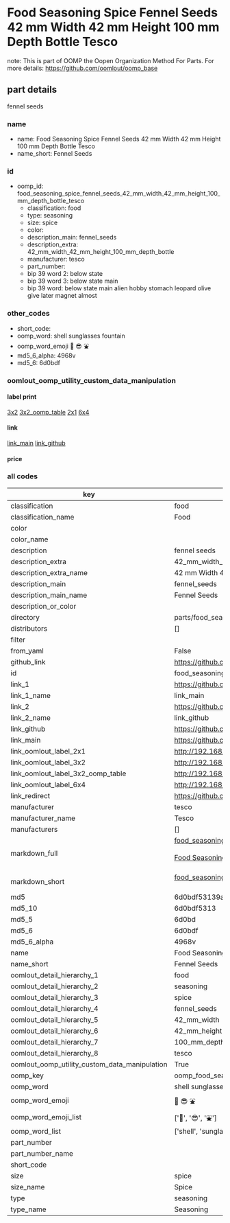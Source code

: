 # Food Seasoning Spice Fennel Seeds 42 mm Width 42 mm Height 100 mm Depth Bottle Tesco  

note: This is part of OOMP the Oopen Organization Method For Parts. For more details: https://github.com/oomlout/oomp_base

##  part details
  



fennel seeds



### name
* name: Food Seasoning Spice Fennel Seeds 42 mm Width 42 mm Height 100 mm Depth Bottle Tesco
* name_short: Fennel Seeds
### id
* oomp_id: food_seasoning_spice_fennel_seeds_42_mm_width_42_mm_height_100_mm_depth_bottle_tesco
  * classification: food
  * type: seasoning
  * size: spice
  * color: 
  * description_main: fennel_seeds
  * description_extra: 42_mm_width_42_mm_height_100_mm_depth_bottle
  * manufacturer: tesco
  * part_number: 
  * bip 39 word 2: below state
  * bip 39 word 3: below state main
  * bip 39 word: below state main alien hobby stomach leopard olive give later magnet almost

### other_codes
* short_code: 
* oomp_word: shell sunglasses fountain
* oomp_word_emoji :shell: :sunglasses: :fountain:
* md5_6_alpha: 4968v
* md5_6: 6d0bdf






### oomlout_oomp_utility_custom_data_manipulation
#### label print
[3x2](http://192.168.1.245:1112/?label=oomp%204968v)
[3x2_oomp_table](http://192.168.1.108:1112/?label=oomp%204968v)
[2x1](http://192.168.1.242:1112/?label=oomp%204968v)
[6x4](http://192.168.1.55:1112/?label=oomp%204968v)    

#### link

[link_main](https://github.com/oomlout/oomlout_oomp_version_1_messy/tree/main/parts/food_seasoning_spice_fennel_seeds_42_mm_width_42_mm_height_100_mm_depth_bottle_tesco) [link_github](https://github.com/oomlout/oomlout_oomp_version_1_messy/tree/main/parts/food_seasoning_spice_fennel_seeds_42_mm_width_42_mm_height_100_mm_depth_bottle_tesco)                             

#### price







### all codes 
| key | value |  
| --- | --- |  
| classification | food |  
| classification_name | Food |  
| color |  |  
| color_name |  |  
| description | fennel seeds |  
| description_extra | 42_mm_width_42_mm_height_100_mm_depth_bottle |  
| description_extra_name | 42 mm Width 42 mm Height 100 mm Depth Bottle |  
| description_main | fennel_seeds |  
| description_main_name | Fennel Seeds |  
| description_or_color |   |  
| directory | parts/food_seasoning_spice_fennel_seeds_42_mm_width_42_mm_height_100_mm_depth_bottle_tesco |  
| distributors | [] |  
| filter |  |  
| from_yaml | False |  
| github_link | https://github.com/oomlout/oomlout_oomp_part_src/tree/main/parts/food_seasoning_spice_fennel_seeds_42_mm_width_42_mm_height_100_mm_depth_bottle_tesco |  
| id | food_seasoning_spice_fennel_seeds_42_mm_width_42_mm_height_100_mm_depth_bottle_tesco |  
| link_1 | https://github.com/oomlout/oomlout_oomp_version_1_messy/tree/main/parts/food_seasoning_spice_fennel_seeds_42_mm_width_42_mm_height_100_mm_depth_bottle_tesco |  
| link_1_name | link_main |  
| link_2 | https://github.com/oomlout/oomlout_oomp_version_1_messy/tree/main/parts/food_seasoning_spice_fennel_seeds_42_mm_width_42_mm_height_100_mm_depth_bottle_tesco |  
| link_2_name | link_github |  
| link_github | https://github.com/oomlout/oomlout_oomp_version_1_messy/tree/main/parts/food_seasoning_spice_fennel_seeds_42_mm_width_42_mm_height_100_mm_depth_bottle_tesco |  
| link_main | https://github.com/oomlout/oomlout_oomp_version_1_messy/tree/main/parts/food_seasoning_spice_fennel_seeds_42_mm_width_42_mm_height_100_mm_depth_bottle_tesco |  
| link_oomlout_label_2x1 | http://192.168.1.242:1112/?label=oomp%204968v |  
| link_oomlout_label_3x2 | http://192.168.1.245:1112/?label=oomp%204968v |  
| link_oomlout_label_3x2_oomp_table | http://192.168.1.108:1112/?label=oomp%204968v |  
| link_oomlout_label_6x4 | http://192.168.1.55:1112/?label=oomp%204968v |  
| link_redirect | https://github.com/oomlout/oomlout_oomp_version_1_messy/tree/main/parts/food_seasoning_spice_fennel_seeds_42_mm_width_42_mm_height_100_mm_depth_bottle_tesco |  
| manufacturer | tesco |  
| manufacturer_name | Tesco |  
| manufacturers | [] |  
| markdown_full | [food_seasoning_spice_fennel_seeds_42_mm_width_42_mm_height_100_mm_depth_bottle_tesco](none)<br>[](none)<br>[Food Seasoning Spice Fennel Seeds 42 Mm Width 42 Mm Height 100 Mm Depth Bottle Tesco](none)<br><br> |  
| markdown_short | [food_seasoning_spice_fennel_seeds_42_mm_width_42_mm_height_100_mm_depth_bottle_tesco](none)<br><br> |  
| md5 | 6d0bdf53139a300b58b620650cb530a6 |  
| md5_10 | 6d0bdf5313 |  
| md5_5 | 6d0bd |  
| md5_6 | 6d0bdf |  
| md5_6_alpha | 4968v |  
| name | Food Seasoning Spice Fennel Seeds 42 mm Width 42 mm Height 100 mm Depth Bottle Tesco |  
| name_short | Fennel Seeds |  
| oomlout_detail_hierarchy_1 | food |  
| oomlout_detail_hierarchy_2 | seasoning |  
| oomlout_detail_hierarchy_3 | spice |  
| oomlout_detail_hierarchy_4 | fennel_seeds |  
| oomlout_detail_hierarchy_5 | 42_mm_width |  
| oomlout_detail_hierarchy_6 | 42_mm_height |  
| oomlout_detail_hierarchy_7 | 100_mm_depth |  
| oomlout_detail_hierarchy_8 | tesco |  
| oomlout_oomp_utility_custom_data_manipulation | True |  
| oomp_key | oomp_food_seasoning_spice_fennel_seeds_42_mm_width_42_mm_height_100_mm_depth_bottle_tesco |  
| oomp_word | shell sunglasses fountain |  
| oomp_word_emoji | :shell: :sunglasses: :fountain: |  
| oomp_word_emoji_list | [':shell:', ':sunglasses:', ':fountain:'] |  
| oomp_word_list | ['shell', 'sunglasses', 'fountain'] |  
| part_number |  |  
| part_number_name |  |  
| short_code |  |  
| size | spice |  
| size_name | Spice |  
| type | seasoning |  
| type_name | Seasoning |  
